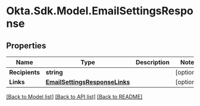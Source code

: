 # Okta.Sdk.Model.EmailSettingsResponse

## Properties

Name | Type | Description | Notes
------------ | ------------- | ------------- | -------------
**Recipients** | **string** |  | [optional] 
**Links** | [**EmailSettingsResponseLinks**](EmailSettingsResponseLinks.md) |  | [optional] 

[[Back to Model list]](../README.md#documentation-for-models) [[Back to API list]](../README.md#documentation-for-api-endpoints) [[Back to README]](../README.md)

